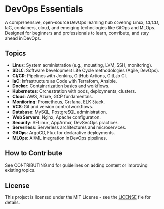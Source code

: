 # DevOps Essentials

A comprehensive, open-source DevOps learning hub covering Linux, CI/CD, IaC, containers, cloud, and emerging technologies like GitOps and MLOps. Designed for beginners and professionals to learn, contribute, and stay ahead in DevOps.

## Topics
- **Linux**: System administration (e.g., mounting, LVM, SSH, monitoring).
- **SDLC**: Software Development Life Cycle methodologies (Agile, DevOps).
- **CI/CD**: Pipelines with Jenkins, GitHub Actions, GitLab CI.
- **IaC**: Infrastructure as Code with Terraform, Ansible.
- **Docker**: Containerization basics and workflows.
- **Kubernetes**: Orchestration with pods, deployments, clusters.
- **Cloud**: AWS, Azure, GCP fundamentals.
- **Monitoring**: Prometheus, Grafana, ELK Stack.
- **VCS**: Git and version control workflows.
- **Database**: MySQL, PostgreSQL administration.
- **Web Servers**: Nginx, Apache configuration.
- **Security**: SELinux, AppArmor, DevSecOps practices.
- **Serverless**: Serverless architectures and microservices.
- **GitOps**: ArgoCD, Flux for declarative deployments.
- **MLOps**: AI/ML integration in DevOps pipelines.

## How to Contribute
See [CONTRIBUTING.md](CONTRIBUTING.md) for guidelines on adding content or improving existing topics.

## License
This project is licensed under the MIT License - see the [LICENSE](LICENSE) file for details.

